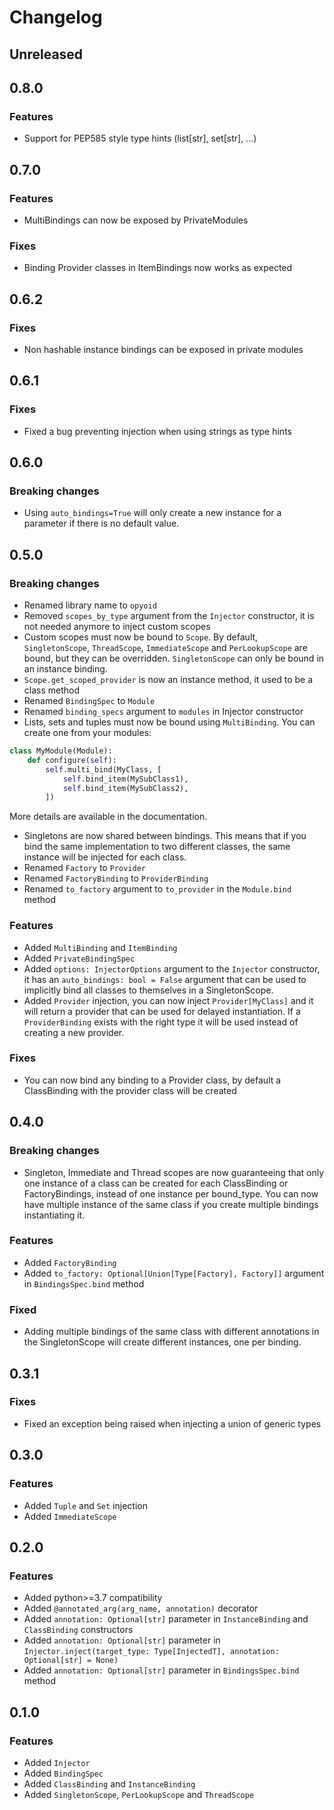 # Changelog
## Unreleased
## 0.8.0
### Features
- Support for PEP585 style type hints (list[str], set[str], ...)

## 0.7.0
### Features
- MultiBindings can now be exposed by PrivateModules

### Fixes
- Binding Provider classes in ItemBindings now works as expected

## 0.6.2
### Fixes
- Non hashable instance bindings can be exposed in private modules

## 0.6.1
### Fixes
- Fixed a bug preventing injection when using strings as type hints


## 0.6.0
### Breaking changes
- Using `auto_bindings=True` will only create a new instance for a parameter if there is no default value.


## 0.5.0
### Breaking changes
- Renamed library name to `opyoid`
- Removed `scopes_by_type` argument from the `Injector` constructor, it is not needed anymore to inject custom scopes
- Custom scopes must now be bound to `Scope`. By default, `SingletonScope`, `ThreadScope`, `ImmediateScope` and
`PerLookupScope` are bound, but they can be overridden. `SingletonScope` can only be bound in an instance binding.
- `Scope.get_scoped_provider` is now an instance method, it used to be a class method
- Renamed `BindingSpec` to `Module`
- Renamed `binding_specs` argument to `modules` in Injector constructor
- Lists, sets and tuples must now be bound using `MultiBinding`. You can create one from your modules:
```python
class MyModule(Module):
    def configure(self):
        self.multi_bind(MyClass, [
            self.bind_item(MySubClass1),
            self.bind_item(MySubClass2),
        ])
```
More details are available in the documentation.
- Singletons are now shared between bindings. This means that if you bind the same implementation to two different
classes, the same instance will be injected for each class.
- Renamed `Factory` to `Provider`
- Renamed `FactoryBinding` to `ProviderBinding`
- Renamed `to_factory` argument to `to_provider` in the `Module.bind` method

### Features
- Added `MultiBinding` and `ItemBinding`
- Added `PrivateBindingSpec`
- Added `options: InjectorOptions` argument to the `Injector` constructor, it has an `auto_bindings: bool = False`
argument that can be used to implicitly bind all classes to themselves in a SingletonScope.
- Added `Provider` injection, you can now inject `Provider[MyClass]` and it will return a provider that can be used for
delayed instantiation. If a `ProviderBinding` exists with the right type it will be used instead of creating a new
provider. 

### Fixes
- You can now bind any binding to a Provider class, by default a ClassBinding with the provider class will be created


## 0.4.0
### Breaking changes
- Singleton, Immediate and Thread scopes are now guaranteeing that only one instance of a class can be created for
each ClassBinding or FactoryBindings, instead of one instance per bound_type.
You can now have multiple instance of the same class if you create multiple bindings instantiating it.

### Features
- Added `FactoryBinding`
- Added `to_factory: Optional[Union[Type[Factory], Factory]]` argument in `BindingsSpec.bind` method

### Fixed
- Adding multiple bindings of the same class with different annotations in the SingletonScope will create different
instances, one per binding.


## 0.3.1
### Fixes
- Fixed an exception being raised when injecting a union of generic types


## 0.3.0
### Features
- Added `Tuple` and `Set` injection
- Added `ImmediateScope`


## 0.2.0
### Features
- Added python>=3.7 compatibility
- Added `@annotated_arg(arg_name, annotation)` decorator
- Added `annotation: Optional[str]` parameter in `InstanceBinding` and `ClassBinding` constructors
- Added `annotation: Optional[str]` parameter in `Injector.inject(target_type: Type[InjectedT], annotation: Optional[str] = None)`
- Added `annotation: Optional[str]` parameter in `BindingsSpec.bind` method


## 0.1.0
### Features
- Added `Injector`
- Added `BindingSpec`
- Added `ClassBinding` and `InstanceBinding`
- Added `SingletonScope`, `PerLookupScope` and `ThreadScope`
